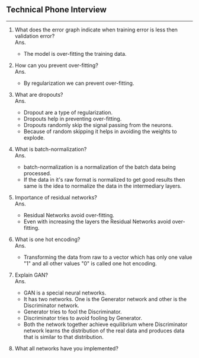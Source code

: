 ## Technical Phone Interview
----
     
1. What does the error graph indicate when training error is less then validation error?    
Ans.  
   - The model is over-fitting the training data.

2. How can you prevent over-fitting?   
Ans. 
   - By regularization we can prevent over-fitting.
   
3. What are dropouts?  
Ans.
   - Dropout are a type of regularization.
   - Dropouts help in preventing over-fitting.
   - Dropouts randomly skip the signal passing from the neurons.
   - Because of random skipping it helps in avoiding the weights to explode.
   
4. What is batch-normalization?  
Ans.
   - batch-normalization is a normalization of the batch data being processed.
   - If the data in it's raw format is normalized to get good results then same is the idea to normalize the data in the intermediary layers. 
   
5. Importance of residual networks?  
Ans.
   - Residual Networks avoid over-fitting.
   - Even with increasing the layers the Residual Networks avoid over-fitting.
   
6. What is one hot encoding?  
Ans.
	- Transforming the data from raw to a vector which has only one value "1" and all other values "0" is called one hot encoding.

	
7. Explain GAN?  
Ans.
    - GAN is a special neural networks.
	- It has two networks. One is the Generator network and other is the Discriminator network.
	- Generator tries to fool the Discriminator.
	- Discriminator tries to avoid fooling by Generator.
	- Both the network together achieve equilibrium where Discriminator network learns the distribution of the real data and produces data that is similar to that distribution. 
	
8. What all networks have you implemented?
